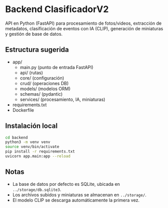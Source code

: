 # Backend ClasificadorV2

API en Python (FastAPI) para procesamiento de fotos/videos, extracción de metadatos, clasificación de eventos con IA (CLIP), generación de miniaturas y gestión de base de datos.

## Estructura sugerida
- app/
  - main.py (punto de entrada FastAPI)
  - api/ (rutas)
  - core/ (configuración)
  - crud/ (operaciones DB)
  - models/ (modelos ORM)
  - schemas/ (pydantic)
  - services/ (procesamiento, IA, miniaturas)
- requirements.txt
- Dockerfile

## Instalación local

```bash
cd backend
python3 -m venv venv
source venv/bin/activate
pip install -r requirements.txt
uvicorn app.main:app --reload
```

## Notas
- La base de datos por defecto es SQLite, ubicada en `../storage/db.sqlite3`.
- Los archivos subidos y miniaturas se almacenan en `../storage/`.
- El modelo CLIP se descarga automáticamente la primera vez.
